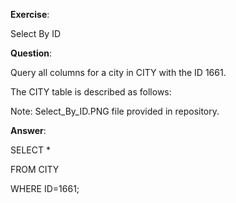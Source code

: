 **Exercise**:

Select By ID

**Question**:

Query all columns for a city in CITY with the ID 1661.

The CITY table is described as follows:

Note: Select_By_ID.PNG file provided in repository.

**Answer**:

SELECT *

FROM CITY

WHERE ID=1661;
